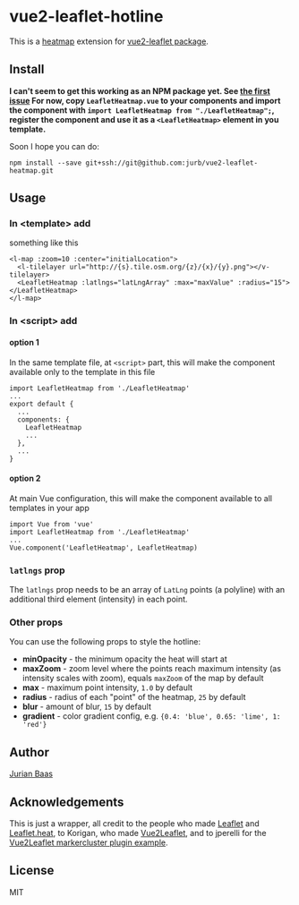 # vue2-leaflet-hotline

This is a [heatmap](https://github.com/Leaflet/Leaflet.heat) extension for [vue2-leaflet package](https://github.com/KoRiGaN/Vue2Leaflet).

## Install

**I can't seem to get this working as an NPM package yet. See [the first issue](https://github.com/jurb/vue2-leaflet-heatmap/issues/1) For now, copy `LeafletHeatmap.vue` to your components and import the component with `import LeafletHeatmap from "./LeafletHeatmap";`, register the component and use it as a `<LeafletHeatmap>` element in you template.**

Soon I hope you can do:

    npm install --save git+ssh://git@github.com:jurb/vue2-leaflet-heatmap.git

## Usage

### In &lt;template&gt; add

something like this

    <l-map :zoom=10 :center="initialLocation">
      <l-tilelayer url="http://{s}.tile.osm.org/{z}/{x}/{y}.png"></v-tilelayer>
      <LeafletHeatmap :latlngs="latLngArray" :max="maxValue" :radius="15"></LeafletHeatmap>
    </l-map>

### In &lt;script&gt; add

#### option 1

In the same template file, at `<script>` part, this will make the component available only to the template in this file

    import LeafletHeatmap from './LeafletHeatmap'
    ...
    export default {
      ...
      components: {
        LeafletHeatmap
        ...
      },
      ...
    }

#### option 2

At main Vue configuration, this will make the component available to all templates in your app

    import Vue from 'vue'
    import LeafletHeatmap from './LeafletHeatmap'
    ...
    Vue.component('LeafletHeatmap', LeafletHeatmap)

### `latlngs` prop

The `latlngs` prop needs to be an array of `LatLng` points (a polyline) with an additional third element (intensity) in each point.

### Other props

You can use the following props to style the hotline:

- **minOpacity** - the minimum opacity the heat will start at
- **maxZoom** - zoom level where the points reach maximum intensity (as intensity scales with zoom), equals `maxZoom` of the map by default
- **max** - maximum point intensity, `1.0` by default
- **radius** - radius of each "point" of the heatmap, `25` by default
- **blur** - amount of blur, `15` by default
- **gradient** - color gradient config, e.g. `{0.4: 'blue', 0.65: 'lime', 1: 'red'}`

## Author

[Jurian Baas](https://jurb.me)

## Acknowledgements

This is just a wrapper, all credit to the people who made [Leaflet](https://github.com/Leaflet) and [Leaflet.heat](https://github.com/Leaflet/Leaflet.heat), to Korigan, who made [Vue2Leaflet](https://github.com/KoRiGaN/Vue2Leaflet), and to jperelli for the [Vue2Leaflet markercluster plugin example](https://github.com/jperelli/vue2-leaflet-markercluster).

## License

MIT
